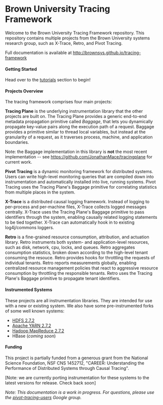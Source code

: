 # Brown University Tracing Framework

Welcome to the Brown University Tracing Framework repository.  This repository contains multiple projects from the Brown University systems research group, such as X-Trace, Retro, and Pivot Tracing.

Full documentation is available at http://brownsys.github.io/tracing-framework

#### Getting Started

Head over to the [tutorials](http://brownsys.github.io/tracing-framework/docs/tutorials.html) section to begin!  

#### Projects Overview

The tracing framework comprises four main projects:

**Tracing Plane** is the underlying instrumentation library that the other projects are built on.  The Tracing Plane provides a generic end-to-end metadata propagation primitive called *Baggage*, that lets you dynamically propagate key-value pairs along the execution path of a request.  Baggage provides a primitive similar to thread local variables, but instead at the granularity of a request, as it traverses process, machine, and application boundaries.

Note: the Baggage implementation in this library is **not** the most recent implementation -- see https://github.com/JonathanMace/tracingplane for current work.

**Pivot Tracing** is a dynamic monitoring framework for distributed systems.  Users can write high-level monitoring queries that are compiled down into instrumentation and automatically installed into live, running systems.  Pivot Tracing uses the Tracing Plane's Baggage primitive for correlating statistics from multiple places in the system.

**X-Trace** is a distributed causal logging framework.  Instead of logging to per-process and per-machine files, X-Trace collects logged messages centrally.  X-Trace uses the Tracing Plane's Baggage primitive to pass identifiers through the system, enabling causally related logging statements to be tied together.  X-Trace can automatically hook in to existing log4j/commons loggers.

**Retro** is a fine-grained resource consumption, attribution, and actuation library.  Retro instruments both system- and application-level resources, such as disk, network, cpu, locks, and queues.  Retro aggregates consumption statistics, broken down according to the high-level tenant consuming the resouce.  Retro provides hooks for throttling the requests of individual tenants.  Retro reports measurements globally, enabling centralized resource management policies that react to aggressive resource consumption by throttling the responsible tenants.  Retro uses the Tracing Plane's Baggage primitive to propagate tenant identifiers.

#### Instrumented Systems

These projects are all instrumentation libraries.  They are intended for use with a new or existing system.  We also have some pre-instrumented forks of some well known systems:
* [HDFS 2.7.2](https://github.com/brownsys/hadoop/tree/brownsys-pivottracing-2.7.2)
* [Apache YARN 2.7.2](https://github.com/brownsys/hadoop/tree/brownsys-pivottracing-2.7.2)
* [Hadoop MapReduce 2.7.2](https://github.com/brownsys/hadoop/tree/brownsys-pivottracing-2.7.2)
* HBase (*coming soon*)

#### Funding

This project is partially funded from a generous grant from the National Science Foundation, NSF CNS 1452712, "CAREER: Understanding the Performance of Distributed Systems through Causal Tracing".

[Note: we are currently porting instrumentation for these systems to the latest versions for release.  Check back soon]

*Note: This documentation is a work in progress.  For questions, please use the [pivot-tracing-users](https://groups.google.com/forum/#!forum/pivot-tracing-users) Google group.*
